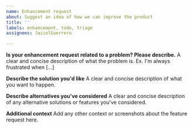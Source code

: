 ```yaml
---
name: Enhancement request
about: Suggest an idea of how we can improve the product
title: ''
labels: enhancement, todo, triage
assignees: JazielGuerrero

---
```


**Is your enhancement request related to a problem? Please describe.**
A clear and concise description of what the problem is. Ex. I'm always frustrated when [...]

**Describe the solution you'd like**
A clear and concise description of what you want to happen.

**Describe alternatives you've considered**
A clear and concise description of any alternative solutions or features you've considered.

**Additional context**
Add any other context or screenshots about the feature request here.
